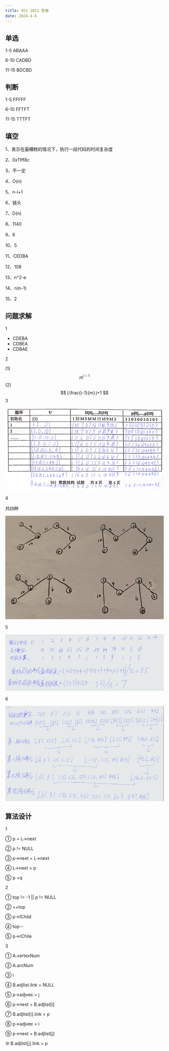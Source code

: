 ```yaml
---
title: 951 2021 答案
date: 2024-4-6
---
```


## 单选

1-5 ABAAA

6-10 CADBD

11-15 BDCBD

## 判断

1-5 FFFFF

6-10 FFTFT

11-15 TTTFT

## 填空

1、表示在最糟糕的情况下，执行一段代码的时间复杂度

2、0x11ff8c

3、不一定

4、O(n)

5、n-i+1

6、链头

7、O(n)

8、1140

9、6

10、5

11、CEDBA

12、108

13、n^2-e

14、n(n-1)

15、2

## 问题求解

1

- CDEBA
- CDBEA
- CDBAE

2

(1)
$$
m^{i-1}
$$
(2)
$$
⌊\frac{i-1}{m}⌋+1
$$
3

<img src="./assets/image-20240406115655225.png">

4

共四种

<img src="./assets/image-20240406115559617.png">

5

<img src="./assets/image-20240406115914006.png">

6

<img src="./assets/image-20240406115954351.png">

## 算法设计

1

① p = L->next

② p != NULL

③ p->next = L->next

④ L->next = p

⑤ p =q

2

① top != -1 || p != NULL

② ++top

③ p->lChild

④ top--

⑤ p->rChile

3

① A.vertexNum

② A.arcNum

③ i

④ B.adjlist.link = NULL

⑤ p->adjvex = j

⑥ p->next = B.adjlist[i]

⑦ B.adjlist[i].link = p

⑧ p->adjvex = i

⑨ p->next = B.adjlist[j]

⑩ B.adjlist[j].link = p
